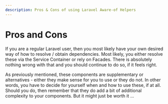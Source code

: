 ```yaml
---
description: Pros & Cons of using Laravel Aware-of Helpers
---
```


# Pros and Cons

If you are a regular Laravel user, then you most likely have your own desired way of how to resolve / obtain dependencies.
Most likely, you either resolve these via the Service Container or rely on Facades.
There is absolutely nothing wrong with that and you should continue to do so, if it feels right.

As previously mentioned, these components are supplementary or alternatives - either they make sense for you to use or they do not.
In other words, you have to decide for yourself when and how to use these, if at all.
Should you do, then remember that they do add a bit of additional complexity to your components.
But it might just be worth it ...
